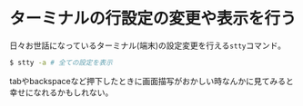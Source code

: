 # ターミナルの行設定の変更や表示を行う

日々お世話になっているターミナル(端末)の設定変更を行える`stty`コマンド。

```sh
$ stty -a # 全ての設定を表示
```

tabやbackspaceなど押下したときに画面描写がおかしい時なんかに見てみると幸せになれるかもしれない。
